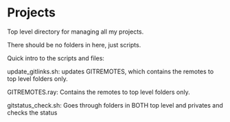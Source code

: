 # Projects

Top level directory for managing all my projects.

There should be no folders in here, just scripts.

Quick intro to the scripts and files:

update_gitlinks.sh: updates GITREMOTES, which contains the remotes to top
                    level folders only.

GITREMOTES.ray:     Contains the remotes to top level folders only.

gitstatus_check.sh: Goes through folders in BOTH top level and privates
                    and checks the status





